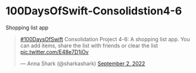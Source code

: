 # 100DaysOfSwift-Consolidstion4-6
Shopping list app


<blockquote class="twitter-tweet"><p lang="en" dir="ltr"><a href="https://twitter.com/hashtag/100DaysOfSwift?src=hash&amp;ref_src=twsrc%5Etfw">#100DaysOfSwift</a> Consolidation Project 4-6: A shopping list app. You can add items, share the list with friends or clear the list<a href="https://t.co/zOQ3PL9Fxr"> pic.twitter.com/E48e7D1jOv</a></p>&mdash; Anna Shark (@sharkashark) <a href="https://twitter.com/sharkashark/status/1565717637086208000?ref_src=twsrc%5Etfw">September 2, 2022</a></blockquote>

